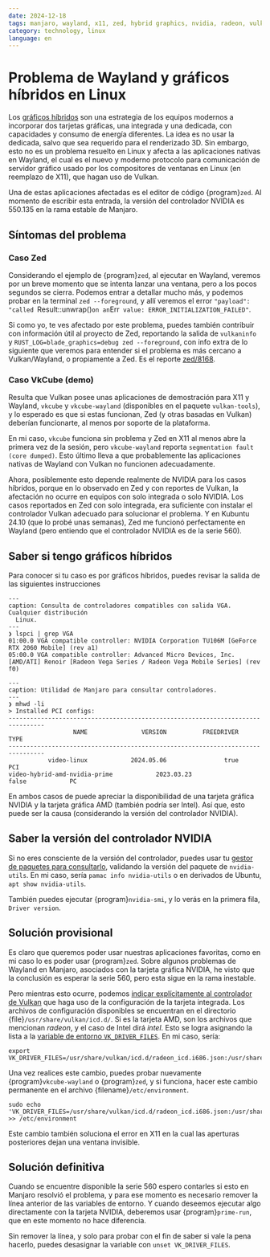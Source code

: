 ```yaml
---
date: 2024-12-18
tags: manjaro, wayland, x11, zed, hybrid graphics, nvidia, radeon, vulkan, gpu, graphics card
category: technology, linux
language: en
---
```


# Problema de Wayland y gráficos híbridos en Linux

Los [gráficos híbridos](https://wiki.archlinux.org/title/Hybrid_graphics) son
una estrategia de los equipos modernos a incorporar dos tarjetas gráficas, una
integrada y una dedicada, con capacidades y consumo de energía diferentes. La
idea es no usar la dedicada, salvo que sea requerido para el renderizado 3D. Sin
embargo, esto no es un problema resuelto en Linux y afecta a las aplicaciones
nativas en Wayland, el cual es el nuevo y moderno protocolo para comunicación de
servidor gráfico usado por los compositores de ventanas en Linux (en reemplazo
de X11), que hagan uso de Vulkan.

Una de estas aplicaciones afectadas es el editor de código {program}`zed`. Al
momento de escribir esta entrada, la versión del controlador NVIDIA es 550.135
en la rama estable de Manjaro.

## Síntomas del problema

### Caso Zed

Considerando el ejemplo de {program}`zed`, al ejecutar en Wayland, veremos por
un breve momento que se intenta lanzar una ventana, pero a los pocos segundos se
cierra. Podemos entrar a detallar mucho más, y podemos probar en la terminal
`zed --foreground`, y allí veremos el error
`"payload": "called `Result::unwrap()`on an`Err` value: ERROR_INITIALIZATION_FAILED"`.

Si como yo, te ves afectado por este problema, puedes también contribuir con
información útil al proyecto de Zed, reportando la salida de `vulkaninfo` y
`RUST_LOG=blade_graphics=debug zed --foreground`, con info extra de lo siguiente
que veremos para entender si el problema es más cercano a Vulkan/Wayland, o
propiamente a Zed. Es el reporte
[zed/8168](https://github.com/zed-industries/zed/issues/8168).

### Caso VkCube (demo)

Resulta que Vulkan posee unas aplicaciones de demostración para X11 y Wayland,
`vkcube` y `vkcube-wayland` (disponibles en el paquete `vulkan-tools`), y lo
esperado es que si estas funcionan, Zed (y otras basadas en Vulkan) deberían
funcionarte, al menos por soporte de la plataforma.

En mi caso, `vkcube` funciona sin problema y Zed en X11 al menos abre la primera
vez de la sesión, pero `vkcube-wayland` reporta
`segmentation fault (core dumped)`. Esto último lleva a que probablemente las
aplicaciones nativas de Wayland con Vulkan no funcionen adecuadamente.

Ahora, posiblemente esto depende realmente de NVIDIA para los casos híbridos,
porque en lo observado en Zed y con reportes de Vulkan, la afectación no ocurre
en equipos con solo integrada o solo NVIDIA. Los casos reportados en Zed con
solo integrada, era suficiente con instalar el controlador Vulkan adecuado para
solucionar el problema. Y en Kubuntu 24.10 (que lo probé unas semanas), Zed me
funcionó perfectamente en Wayland (pero entiendo que el controlador NVIDIA es de
la serie 560).

## Saber si tengo gráficos híbridos

Para conocer si tu caso es por gráficos híbridos, puedes revisar la salida de
las siguientes instrucciones

```{code-block} bash
---
caption: Consulta de controladores compatibles con salida VGA. Cualquier distribución
  Linux.
---
❯ lspci | grep VGA
01:00.0 VGA compatible controller: NVIDIA Corporation TU106M [GeForce RTX 2060 Mobile] (rev a1)
05:00.0 VGA compatible controller: Advanced Micro Devices, Inc. [AMD/ATI] Renoir [Radeon Vega Series / Radeon Vega Mobile Series] (rev f0)
```

```{code-block} bash
---
caption: Utilidad de Manjaro para consultar controladores.
---
❯ mhwd -li
> Installed PCI configs:
--------------------------------------------------------------------------------
                  NAME               VERSION          FREEDRIVER           TYPE
--------------------------------------------------------------------------------
           video-linux            2024.05.06                true            PCI
video-hybrid-amd-nvidia-prime            2023.03.23               false            PC
```

En ambos casos de puede apreciar la disponibilidad de una tarjeta gráfica NVIDIA
y la tarjeta gráfica AMD (también podría ser Intel). Así que, esto puede ser la
causa (considerando la versión del controlador NVIDIA).

## Saber la versión del controlador NVIDIA

Si no eres consciente de la versión del controlador, puedes usar tu
[gestor de paquetes para consultarlo](#pamac-commands), validando la versión del
paquete de `nvidia-utils`. En mi caso, sería `pamac info nvidia-utils` o en
derivados de Ubuntu, `apt show nvidia-utils`.

También puedes ejecutar {program}`nvidia-smi`, y lo verás en la primera fila,
`Driver version`.

## Solución provisional

Es claro que queremos poder usar nuestras aplicaciones favoritas, como en mi
caso lo es poder usar {program}`zed`. Sobre algunos problemas de Wayland en
Manjaro, asociados con la tarjeta gráfica NVIDIA, he visto que la conclusión es
esperar la serie 560, pero esta sigue en la rama inestable.

Pero mientras esto ocurre, podemos
[indicar explícitamente al controlador de Vulkan](https://vulkan.lunarg.com/doc/view/1.3.250.1/windows/LoaderDriverInterface.html#overriding-the-default-driver-discovery)
que haga uso de la configuración de la tarjeta integrada. Los archivos de
configuración disponibles se encuentran en el directorio
{file}`/usr/share/vulkan/icd.d/`. Si es la tarjeta AMD, son los archivos que
mencionan *radeon*, y el caso de Intel dirá *intel*. Esto se logra asignando la
lista a la
[variable de entorno `VK_DRIVER_FILES`](https://wiki.archlinux.org/title/Vulkan#NVIDIA_-_vulkan_is_not_working_and_can_not_initialize).
En mi caso, sería:

```{code} bash
export VK_DRIVER_FILES=/usr/share/vulkan/icd.d/radeon_icd.i686.json:/usr/share/vulkan/icd.d/radeon_icd.x86_64.json
```

Una vez realices este cambio, puedes probar nuevamente {program}`vkcube-wayland`
o {program}`zed`, y si funciona, hacer este cambio permanente en el archivo
{filename}`/etc/environment`.

```{code} bash
sudo echo 'VK_DRIVER_FILES=/usr/share/vulkan/icd.d/radeon_icd.i686.json:/usr/share/vulkan/icd.d/radeon_icd.x86_64.json' >> /etc/environment
```

Este cambio también soluciona el error en X11 en la cual las aperturas
posteriores dejan una ventana invisible.

## Solución definitiva

Cuando se encuentre disponible la serie 560 espero contarles si esto en Manjaro
resolvió el problema, y para ese momento es necesario remover la línea anterior
de las variables de entorno. Y cuando deseemos ejecutar algo directamente con la
tarjeta NVIDIA, deberemos usar {program}`prime-run`, que en este momento no hace
diferencia.

Sin remover la línea, y solo para probar con el fin de saber si vale la pena
hacerlo, puedes desasignar la variable con `unset VK_DRIVER_FILES`.
